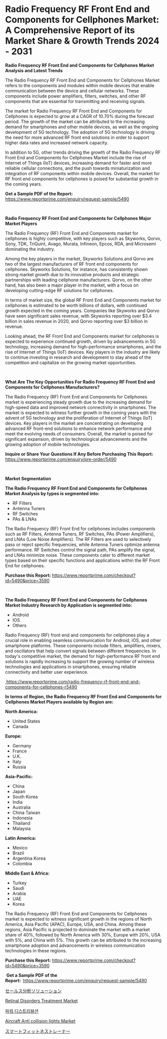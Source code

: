 <p><h1>Radio Frequency RF Front End and Components for Cellphones Market: A Comprehensive Report of its Market Share & Growth Trends 2024 - 2031</h1></p><p><strong>Radio Frequency RF Front End and Components for Cellphones Market Analysis and Latest Trends</strong></p>
<p><p>The Radio Frequency RF Front End and Components for Cellphones Market refers to the components and modules within mobile devices that enable communication between the device and cellular networks. These components include power amplifiers, filters, switches, and other RF components that are essential for transmitting and receiving signals.</p><p>The market for Radio Frequency RF Front End and Components for Cellphones is expected to grow at a CAGR of 10.70% during the forecast period. The growth of the market can be attributed to the increasing demand for smartphones and other mobile devices, as well as the ongoing development of 5G technology. The adoption of 5G technology is driving the need for more advanced RF front end solutions in order to support higher data rates and increased network capacity.</p><p>In addition to 5G, other trends driving the growth of the Radio Frequency RF Front End and Components for Cellphones Market include the rise of Internet of Things (IoT) devices, increasing demand for faster and more reliable cellular connections, and the push towards miniaturization and integration of RF components within mobile devices. Overall, the market for RF front end components for cellphones is poised for substantial growth in the coming years.</p></p>
<p><strong>Get a Sample PDF of the Report:&nbsp;</strong> <a href="https://www.reportprime.com/enquiry/request-sample/5490">https://www.reportprime.com/enquiry/request-sample/5490</a></p>
<p>&nbsp;</p>
<p><strong>Radio Frequency RF Front End and Components for Cellphones Major Market Players</strong></p>
<p><p>The Radio Frequency (RF) Front End and Components market for cellphones is highly competitive, with key players such as Skyworks, Qorvo, Sony, TDK, TriQuint, Avago, Murata, Infineon, Epcos, RDA, and Microsemi dominating the industry.</p><p>Among the key players in the market, Skyworks Solutions and Qorvo are two of the largest manufacturers of RF front end components for cellphones. Skyworks Solutions, for instance, has consistently shown strong market growth due to its innovative products and strategic partnerships with leading cellphone manufacturers. Qorvo, on the other hand, has also been a major player in the market, with a focus on developing cutting-edge RF solutions for cellphones.</p><p>In terms of market size, the global RF Front End and Components market for cellphones is estimated to be worth billions of dollars, with continued growth expected in the coming years. Companies like Skyworks and Qorvo have seen significant sales revenue, with Skyworks reporting over $3.4 billion in sales revenue in 2020, and Qorvo reporting over $3 billion in revenue.</p><p>Looking ahead, the RF Front End and Components market for cellphones is expected to experience continued growth, driven by advancements in 5G technology, increasing demand for high-performance smartphones, and the rise of Internet of Things (IoT) devices. Key players in the industry are likely to continue investing in research and development to stay ahead of the competition and capitalize on the growing market opportunities.</p></p>
<p>&nbsp;</p>
<p><strong>What Are The Key Opportunities For Radio Frequency RF Front End and Components for Cellphones Manufacturers?</strong></p>
<p><p>The Radio Frequency (RF) Front End and Components for Cellphones market is experiencing steady growth due to the increasing demand for high-speed data and improved network connectivity in smartphones. The market is expected to witness further growth in the coming years with the advent of 5G technology and the proliferation of Internet of Things (IoT) devices. Key players in the market are concentrating on developing advanced RF front-end solutions to enhance network performance and meet the evolving needs of consumers. Overall, the market is poised for significant expansion, driven by technological advancements and the growing adoption of mobile technologies.</p></p>
<p><strong>Inquire or Share Your Questions If Any Before Purchasing This Report:</strong> <a href="https://www.reportprime.com/enquiry/pre-order/5490">https://www.reportprime.com/enquiry/pre-order/5490</a></p>
<p>&nbsp;</p>
<p><strong>Market Segmentation</strong></p>
<p><strong>The Radio Frequency RF Front End and Components for Cellphones Market Analysis by types is segmented into:</strong></p>
<p><ul><li>RF Filters</li><li>Antenna Tuners</li><li>RF Switches</li><li>PAs & LNAs</li></ul></p>
<p><p>The Radio Frequency (RF) Front End for cellphones includes components such as RF Filters, Antenna Tuners, RF Switches, PAs (Power Amplifiers), and LNAs (Low Noise Amplifiers). The RF Filters are used to selectively pass or reject specific frequencies, while Antenna Tuners optimize antenna performance. RF Switches control the signal path, PAs amplify the signal, and LNAs minimize noise. These components cater to different market types based on their specific functions and applications within the RF Front End for cellphones.</p></p>
<p><strong>Purchase this Report:&nbsp;</strong><a href="https://www.reportprime.com/checkout?id=5490&price=3590">https://www.reportprime.com/checkout?id=5490&price=3590</a></p>
<p>&nbsp;</p>
<p><strong>The Radio Frequency RF Front End and Components for Cellphones Market Industry Research by Application is segmented into:</strong></p>
<p><ul><li>Android</li><li>IOS</li><li>Others</li></ul></p>
<p><p>Radio Frequency (RF) front end and components for cellphones play a crucial role in enabling seamless communication for Android, iOS, and other smartphone platforms. These components include filters, amplifiers, mixers, and oscillators that help convert signals between different frequencies. In today's competitive market, the demand for high-performance RF front end solutions is rapidly increasing to support the growing number of wireless technologies and applications in smartphones, ensuring reliable connectivity and better user experience.</p></p>
<p><a href="https://www.reportprime.com/radio-frequency-rf-front-end-and-components-for-cellphones-r5490">&nbsp;https://www.reportprime.com/radio-frequency-rf-front-end-and-components-for-cellphones-r5490</a></p>
<p><strong>In terms of Region, the Radio Frequency RF Front End and Components for Cellphones Market Players available by Region are:</strong></p>
<p>
    <p> <strong> North America: </strong>
        <ul>
            <li>United States</li>
            <li>Canada</li>
        </ul>
        </p> 
    <p> <strong> Europe: </strong>
        <ul>
            <li>Germany</li>
            <li>France</li>
            <li>U.K.</li>
            <li>Italy</li>
            <li>Russia</li>
        </ul>
        </p> 
    <p> <strong> Asia-Pacific: </strong>
        <ul>
            <li>China</li>
            <li>Japan</li>
            <li>South Korea</li>
            <li>India</li>
            <li>Australia</li>
            <li>China Taiwan</li>
            <li>Indonesia</li>
            <li>Thailand</li>
            <li>Malaysia</li>
        </ul>
        </p> 
    <p> <strong> Latin America: </strong>
        <ul>
            <li>Mexico</li>
            <li>Brazil</li>
            <li>Argentina Korea</li>
            <li>Colombia</li>
        </ul>
        </p> 
    <p> <strong> Middle East & Africa: </strong>
        <ul>
            <li>Turkey</li>
            <li>Saudi</li>
            <li>Arabia</li>
            <li>UAE</li>
            <li>Korea</li>
        </ul>
    </p>
    </p>
<p><p>The Radio Frequency (RF) Front End and Components for Cellphones market is expected to witness significant growth in the regions of North America, Asia Pacific (APAC), Europe, USA, and China. Among these regions, Asia Pacific is projected to dominate the market with a market share of 40%, followed by North America with 30%, Europe with 20%, USA with 5%, and China with 5%. This growth can be attributed to the increasing smartphone adoption and advancements in wireless communication technologies in these regions.</p></p>
<p><strong>Purchase this Report: </strong><a href="https://www.reportprime.com/checkout?id=5490&price=3590">https://www.reportprime.com/checkout?id=5490&price=3590</a></p>
<p>&nbsp;<strong>Get a Sample PDF of the Report:&nbsp;&nbsp;</strong><a href="https://www.reportprime.com/enquiry/request-sample/5490">https://www.reportprime.com/enquiry/request-sample/5490</a></p>
<p><strong></strong></p>
<p><p><a href="https://github.com/andrade7361/Market-Research-Report-List-1/blob/main/709887974185.md">セールス分析ソリューション</a></p><p><a href="https://www.linkedin.com/pulse/retinal-disorders-treatment-market-analysis-its-cagr-segmentation-63qff">Retinal Disorders Treatment Market</a></p><p><a href="https://github.com/EthaWolf/Market-Research-Report-List-1/blob/main/812646370738.md">파워 디스트리뷰션</a></p><p><a href="https://github.com/shotows/Market-Research-Report-List-2/blob/main/aircraft-anti-collision-lights-market.md">Aircraft Anti collision lights Market</a></p><p><a href="https://github.com/ReganWisoky2023/Market-Research-Report-List-1/blob/main/786658274184.md">スマートフィットネストレーナー</a></p></p>